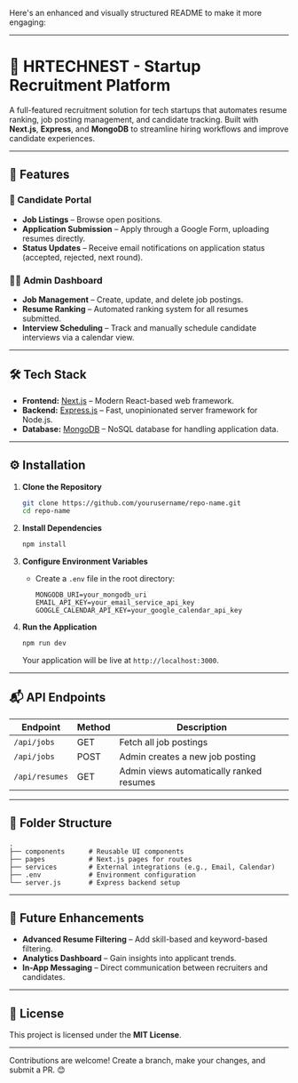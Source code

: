 Here's an enhanced and visually structured README to make it more engaging:

---

# 🚀 HRTECHNEST - Startup Recruitment Platform

A full-featured recruitment solution for tech startups that automates resume ranking, job posting management, and candidate tracking. Built with **Next.js**, **Express**, and **MongoDB** to streamline hiring workflows and improve candidate experiences.

---

## 🌟 Features

### 📝 Candidate Portal
- **Job Listings** – Browse open positions.
- **Application Submission** – Apply through a Google Form, uploading resumes directly.
- **Status Updates** – Receive email notifications on application status (accepted, rejected, next round).

### 🧑‍💼 Admin Dashboard
- **Job Management** – Create, update, and delete job postings.
- **Resume Ranking** – Automated ranking system for all resumes submitted.
- **Interview Scheduling** – Track and manually schedule candidate interviews via a calendar view.

---

## 🛠 Tech Stack

- **Frontend:** [Next.js](https://nextjs.org/) – Modern React-based web framework.
- **Backend:** [Express.js](https://expressjs.com/) – Fast, unopinionated server framework for Node.js.
- **Database:** [MongoDB](https://www.mongodb.com/) – NoSQL database for handling application data.

---

## ⚙️ Installation

1. **Clone the Repository**
   ```bash
   git clone https://github.com/yourusername/repo-name.git
   cd repo-name
   ```

2. **Install Dependencies**
   ```bash
   npm install
   ```

3. **Configure Environment Variables**
   - Create a `.env` file in the root directory:
     ```plaintext
     MONGODB_URI=your_mongodb_uri
     EMAIL_API_KEY=your_email_service_api_key
     GOOGLE_CALENDAR_API_KEY=your_google_calendar_api_key
     ```

4. **Run the Application**
   ```bash
   npm run dev
   ```
   Your application will be live at `http://localhost:3000`.

---

## 📬 API Endpoints

| Endpoint         | Method | Description                              |
|------------------|--------|------------------------------------------|
| `/api/jobs`      | GET    | Fetch all job postings                   |
| `/api/jobs`      | POST   | Admin creates a new job posting          |
| `/api/resumes`   | GET    | Admin views automatically ranked resumes |

---

## 📂 Folder Structure

```plaintext
.
├── components      # Reusable UI components
├── pages           # Next.js pages for routes
├── services        # External integrations (e.g., Email, Calendar)
├── .env            # Environment configuration
└── server.js       # Express backend setup
```

---

## 📅 Future Enhancements

- **Advanced Resume Filtering** – Add skill-based and keyword-based filtering.
- **Analytics Dashboard** – Gain insights into applicant trends.
- **In-App Messaging** – Direct communication between recruiters and candidates.

---

## 📜 License

This project is licensed under the **MIT License**.

---

Contributions are welcome! Create a branch, make your changes, and submit a PR. 😊

